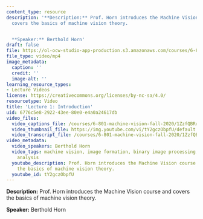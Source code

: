 ```yaml
---
content_type: resource
description: '**Description:** Prof. Horn introduces the Machine Vision course and
  covers the basics of machine vision theory.


  **Speaker:** Berthold Horn'
draft: false
file: https://ol-ocw-studio-app-production.s3.amazonaws.com/courses/6-801-machine-vision-fall-2020/mit6_801f20_lec01_1080p_360p_16_9.mp4
file_type: video/mp4
image_metadata:
  caption: ''
  credit: ''
  image-alt: ''
learning_resource_types:
- Lecture Videos
license: https://creativecommons.org/licenses/by-nc-sa/4.0/
resourcetype: Video
title: 'Lecture 1: Introduction'
uid: 6776c5e8-2922-43ee-80e0-e4a0a24617db
video_files:
  video_captions_file: /courses/6-801-machine-vision-fall-2020/1ZzfQBRrgCTc7pinJmJ8FNu-p3zUjuNhG_transcript.webvtt
  video_thumbnail_file: https://img.youtube.com/vi/tY2gczObpfU/default.jpg
  video_transcript_file: /courses/6-801-machine-vision-fall-2020/1ZzfQBRrgCTc7pinJmJ8FNu-p3zUjuNhG_transcript.pdf
video_metadata:
  video_speakers: Berthold Horn
  video_tags: machine vision, image formation, binary image processing, filtering,
    analysis
  youtube_description: Prof. Horn introduces the Machine Vision course and covers
    the basics of machine vision theory.
  youtube_id: tY2gczObpfU
---
```

**Description:** Prof. Horn introduces the Machine Vision course and covers the basics of machine vision theory.

**Speaker:** Berthold Horn